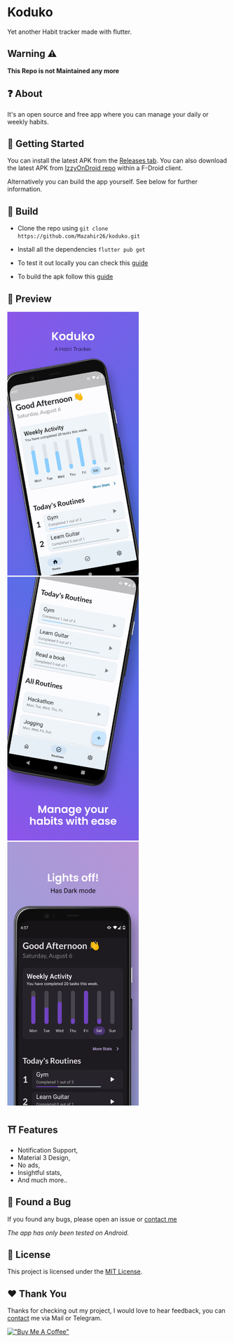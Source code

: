 # Koduko

Yet another Habit tracker made with flutter.


## Warning ⚠️

**This Repo is not Maintained any more**



## ❓ About

It's an open source and free app where you can manage your daily or weekly habits.



## 📢 Getting Started

You can install the latest APK from the [Releases tab](https://github.com/Mazahir26/koduko/releases/latest). You can also download the latest APK from [IzzyOnDroid repo](https://apt.izzysoft.de/fdroid/index/apk/com.example.koduko) within a F-Droid client.

Alternatively you can build the app yourself. See below for further information.

## 🔨 Build

- Clone the repo using `git clone https://github.com/Mazahir26/koduko.git`

- Install all the dependencies `flutter pub get`

- To test it out locally you can check this [guide](https://docs.flutter.dev/development/tools/vs-code)

- To build the apk follow this [guide](https://docs.flutter.dev/deployment/android)

## 👀 Preview 

<img src="github_assets/image1.png " alt="ScreenShort 1" width="300"/><img src="github_assets/image2.png " alt="ScreenShort 2" width="300"/><img src="github_assets/image3.png " alt="ScreenShort 3" width="300"/>

## ⛩️ Features 

- Notification Support,
- Material 3 Design,
- No ads,
- Insightful stats,
- And much more..

## 🐞 Found a Bug 



If you found any bugs, please open an issue
 or [contact me](http://mazahir26.github.io/)
 
_The app has only been tested on Android._
## 📝 License 

This project is licensed under the [MIT License](LICENSE.md).

## ❤️ Thank You 

Thanks for checking out my project, I would love to hear feedback, you can [contact](http://mazahir26.github.io/) me via Mail or Telegram.

[!["Buy Me A Coffee"](https://www.buymeacoffee.com/assets/img/custom_images/orange_img.png)](https://www.buymeacoffee.com/mazahir)
